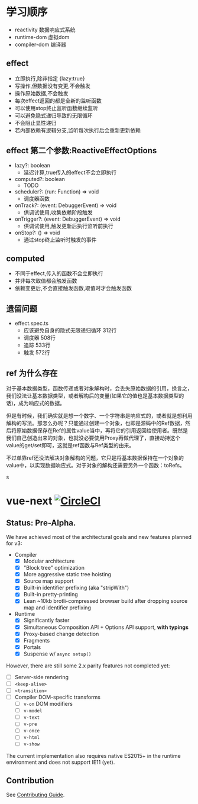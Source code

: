 # 学习顺序

+ reactivity 数据响应式系统
+ runtime-dom 虚拟dom
+ compiler-dom 编译器

## effect

+ 立即执行,除非指定 {lazy:true}
+ 写操作,但数据没有变更,不会触发
+ 操作原始数据,不会触发
+ 每次effect返回的都是全新的监听函数
+ 可以使用stop终止监听函数继续监听
+ 可以避免隐式递归导致的无限循环
+ 不会阻止显性递归
+ 若内部依赖有逻辑分支,监听每次执行后会重新更新依赖

## effect 第二个参数:ReactiveEffectOptions

+ lazy?: boolean 
    + 延迟计算,true传入的effect不会立即执行
+ computed?: boolean 
    + TODO
+ scheduler?: (run: Function) => void 
    + 调度器函数
+ onTrack?: (event: DebuggerEvent) => void
    + 供调试使用,收集依赖阶段触发
+ onTrigger?: (event: DebuggerEvent) => void 
    + 供调试使用,触发更新后执行监听前执行
+ onStop?: () => void 
    + 通过stop终止监听时触发的事件

## computed

+ 不同于effect,传入的函数不会立即执行
+ 并非每次取值都会触发函数
+ 依赖变更后,不会直接触发函数,取值时才会触发函数

## 遗留问题
+ effect.spec.ts
    + 应该避免自身的隐式无限递归循环  312行
    + 调度器 508行
    + 追踪 533行
    + 触发 572行


## ref 为什么存在

对于基本数据类型，函数传递或者对象解构时，会丢失原始数据的引用，换言之，我们没法让基本数据类型，或者解构后的变量(如果它的值也是基本数据类型的话)，成为响应式的数据。

但是有时候，我们确实就是想一个数字、一个字符串是响应式的，或者就是想利用解构的写法。那怎么办呢？只能通过创建一个对象，也即是源码中的Ref数据，然后将原始数据保存在Ref的属性value当中，再将它的引用返回给使用者。既然是我们自己创造出来的对象，也就没必要使用Proxy再做代理了，直接劫持这个value的get/set即可，这就是ref函数与Ref类型的由来。

不过单靠ref还没法解决对象解构的问题，它只是将基本数据保持在一个对象的value中，以实现数据响应式。对于对象的解构还需要另外一个函数：toRefs。



s

# vue-next [![CircleCI](https://circleci.com/gh/vuejs/vue-next.svg?style=svg&circle-token=fb883a2d0a73df46e80b2e79fd430959d8f2b488)](https://circleci.com/gh/vuejs/vue-next)

## Status: Pre-Alpha.

We have achieved most of the architectural goals and new features planned for v3:

- Compiler
  - [x] Modular architecture
  - [x] "Block tree" optimization
  - [x] More aggressive static tree hoisting
  - [x] Source map support
  - [x] Built-in identifier prefixing (aka "stripWith")
  - [x] Built-in pretty-printing
  - [x] Lean ~10kb brotli-compressed browser build after dropping source map and identifier prefixing

- Runtime
  - [x] Significantly faster
  - [x] Simultaneous Composition API + Options API support, **with typings**
  - [x] Proxy-based change detection
  - [x] Fragments
  - [x] Portals
  - [x] Suspense w/ `async setup()`

However, there are still some 2.x parity features not completed yet:

- [ ] Server-side rendering
- [ ] `<keep-alive>`
- [ ] `<transition>`
- [ ] Compiler DOM-specific transforms
  - [ ] `v-on` DOM modifiers
  - [ ] `v-model`
  - [ ] `v-text`
  - [ ] `v-pre`
  - [ ] `v-once`
  - [ ] `v-html`
  - [ ] `v-show`

The current implementation also requires native ES2015+ in the runtime environment and does not support IE11 (yet).

## Contribution

See [Contributing Guide](https://github.com/vuejs/vue-next/blob/master/.github/contributing.md).

